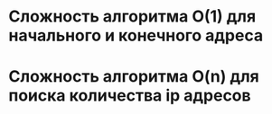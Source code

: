 # Сложность алгоритма O(1) для начального и конечного адреса
# Сложность алгоритма O(n) для поиска количества ip адресов 
